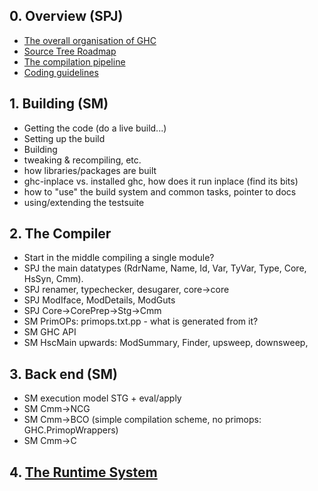 ## 0. Overview (SPJ)

- [The overall organisation of GHC](commentary/organisation)
- [Source Tree Roadmap](commentary/source-tree)
- [The compilation pipeline](commentary/pipeline)
- [Coding guidelines](commentary/coding-style)

## 1. Building (SM)

- Getting the code (do a live build...)
- Setting up the build
- Building
- tweaking & recompiling, etc.
- how libraries/packages are built
- ghc-inplace vs. installed ghc, how does it run inplace (find its bits)
- how to "use" the build system and common tasks, pointer to docs
- using/extending the testsuite

## 2. The Compiler

- Start in the middle compiling a single module?
- SPJ the main datatypes (RdrName, Name, Id, Var, TyVar, Type, Core,  HsSyn, Cmm).
- SPJ renamer, typechecker, desugarer, core-\>core
- SPJ ModIface, ModDetails, ModGuts
- SPJ Core-\>CorePrep-\>Stg-\>Cmm
- SM PrimOPs: primops.txt.pp - what is generated from it?
- SM GHC API
- SM HscMain upwards: ModSummary, Finder, upsweep, downsweep,

## 3. Back end (SM)

-  SM execution model STG + eval/apply
-  SM Cmm-\>NCG
-  SM Cmm-\>BCO  (simple compilation scheme, no primops: GHC.PrimopWrappers)
-  SM Cmm-\>C

## 4. [The Runtime System](commentary/rts)